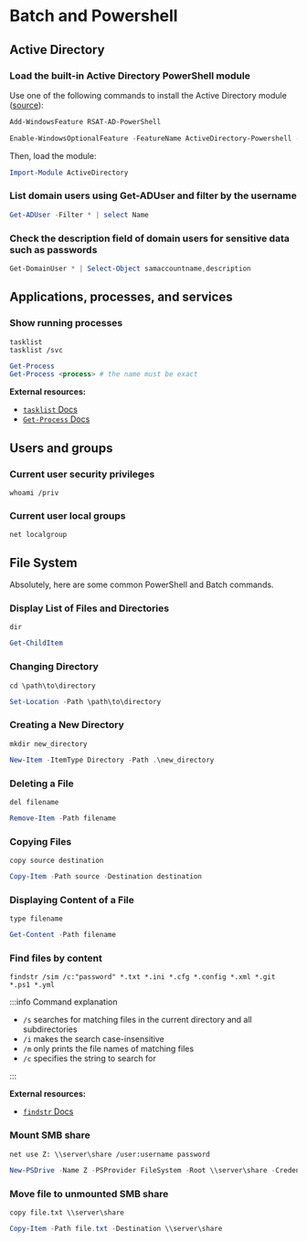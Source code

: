 # Batch and Powershell

## Active Directory

### Load the built-in Active Directory PowerShell module

Use one of the following commands to install the Active Directory module ([source](https://stackoverflow.com/questions/19182497/import-module-the-specified-module-activedirectory-was-not-loaded-because-no)):

```powershell
Add-WindowsFeature RSAT-AD-PowerShell
```

```powershell
Enable-WindowsOptionalFeature -FeatureName ActiveDirectory-Powershell -Online -All
```

Then, load the module:

```powershell title="PowerShell"
Import-Module ActiveDirectory
```

### List domain users using Get-ADUser and filter by the username

```powershell title="PowerShell"
Get-ADUser -Filter * | select Name
```

### Check the description field of domain users for sensitive data such as passwords

```powershell title="PowerShell"
Get-DomainUser * | Select-Object samaccountname,description
```

## Applications, processes, and services

### Show running processes

```batch title="cmd.exe"
tasklist
tasklist /svc
```

```powershell title="PowerShell"
Get-Process
Get-Process <process> # the name must be exact
```

**External resources:**

- [`tasklist` Docs](https://docs.microsoft.com/en-us/windows-server/administration/windows-commands/tasklist)
- [`Get-Process` Docs](https://docs.microsoft.com/en-us/powershell/module/microsoft.powershell.management/get-process)

## Users and groups

### Current user security privileges

```batch title="cmd.exe"
whoami /priv
```

### Current user local groups

```batch title="cmd.exe"
net localgroup
```

## File System

Absolutely, here are some common PowerShell and Batch commands. 

### Display List of Files and Directories

```batch title="Using dir"
dir
```

```powershell title="Using Get-ChildItem"
Get-ChildItem
```

### Changing Directory

```batch title="Using cd"
cd \path\to\directory
```

```powershell title="Using Set-Location"
Set-Location -Path \path\to\directory
```

### Creating a New Directory

```batch title="Using mkdir"
mkdir new_directory
```

```powershell title="Using New-Item"
New-Item -ItemType Directory -Path .\new_directory
```

### Deleting a File

```batch title="Using del"
del filename
```

```powershell title="Using Remove-Item"
Remove-Item -Path filename
```

### Copying Files

```batch title="Using copy"
copy source destination
```

```powershell title="Using Copy-Item"
Copy-Item -Path source -Destination destination
```

### Displaying Content of a File

```batch title="Using type"
type filename
```

```powershell title="Using Get-Content"
Get-Content -Path filename
```

### Find files by content

```batch title="Search for 'password' using findstr"
findstr /sim /c:"password" *.txt *.ini *.cfg *.config *.xml *.git *.ps1 *.yml
```

:::info Command explanation

- `/s` searches for matching files in the current directory and all subdirectories
- `/i` makes the search case-insensitive
- `/m` only prints the file names of matching files
- `/c` specifies the string to search for

:::

**External resources:**

- [`findstr` Docs](https://docs.microsoft.com/en-us/windows-server/administration/windows-commands/findstr)

### Mount SMB share

```batch title="Using net use"
net use Z: \\server\share /user:username password
```

```powershell title="Using New-PSDrive"
New-PSDrive -Name Z -PSProvider FileSystem -Root \\server\share -Credential username
```

### Move file to unmounted SMB share

```batch title="Using copy"
copy file.txt \\server\share
```

```powershell title="Using Copy-Item"
Copy-Item -Path file.txt -Destination \\server\share
```
